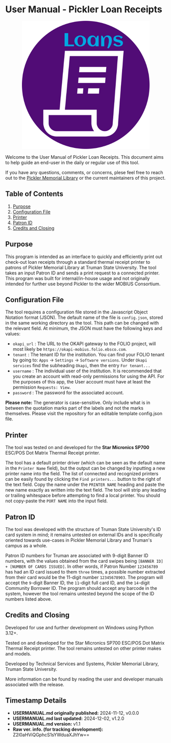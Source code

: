 # User Manual - Pickler Loan Receipts

<div align="center">
    <img src="images_not_bundled/logo-color-circle.png"
    width="400px"
    alt="Loan Receipts Logo by github@jaq-lagnirac">
</div>

Welcome to the User Manual of Pickler Loan Receipts. This document aims to help
guide an end-user in the daily or regular use of this tool.

If you have any questions, comments, or concerns, plese feel free to reach
out to the [Pickler Memorial Library](https://library.truman.edu)
or the current maintainers of this project.

## Table of Contents

1. [Purpose](#purpose)
1. [Configuration File](#configuration-file)
1. [Printer](#printer)
1. [Patron ID](#patron-id)
1. [Credits and Closing](#credits-and-closing)

## Purpose

This program is intended as an interface to quickly and efficiently print
out check-out loan receipts through a standard thermal receipt printer to
patrons of Pickler Memorial Library at Truman State University. The tool takes
an input Patron ID and sends a print request to a connected printer. This
program was built for internal/in-house usage and not originally intended for
further use beyond Pickler to the wider MOBIUS Consortium.

## Configuration File

The tool requires a configuration file stored in the Javascript Object Notation
format (JSON). The default name of the file is `config.json`, stored in the
same working directory as the tool. This path can be changed with the relevant
field. At minimum, the JSON must have the following keys and values:

- `okapi_url` : The URL to the OKAPI gateway to the FOLIO project, will
    most likely be `https://okapi-mobius.folio.ebsco.com`.
- `tenant` : The tenant ID for the institution. You can find your FOLIO tenant
    by going to: `Apps` &rarr; `Settings` &rarr; `Software versions`. Under
    `Okapi services` find the subheading `Okapi`, then the entry
    `For tenant...`
- `username` : The individual user of the institution. It is recommended that
    you create an account with read-only permissions for using the API. For
    the purposes of this app, the User account must have at least the
    permission `Requests: View`.
- `password` : The password for the associated account.

**Please note:** The generator is case-sensitive. Only include what is in
between the quotation marks part of the labels and not the marks themselves.
Please visit the repository for an editable template config.json file.

## Printer

The tool was tested on and developed for the
**Star Micronics SP700** ESC/POS Dot Matrix Thermal Receipt printer.

The tool has a default printer driver (which can be seen as the default name
in the `Printer Name` field), but the output can be changed by inputting a new
printer name into the field. The list of connected and recognized printers can
be easily found by clicking the `Find printers...` button to the right of the
text field. Copy the name under the `PRINTER NAME` heading and paste the new
name exactly as written into the text field. The tool will strip any leading or
trailing whitespace before attempting to find a local printer. You should not
copy-paste the `PORT NAME` into the input field.

## Patron ID

The tool was developed with the structure of Truman State University's ID card
system in mind; it remains untested on external IDs and is specifically
oriented towards use-cases in Pickler Memorial Library and Truman's campus as a
whole.

Patron ID numbers for Truman are associated with 9-digit Banner ID numbers,
with the values obtained from the card swipes being
`[BANNER ID] + [NUMBER OF CARDS ISSUED]`.
In other words, if Patron Number `123456789` has had an ID card
issued to them `three` times, a possible number extracted from their card would
be the 11-digit number `12345678903`. The program will accept the `9`-digit
Banner ID, the `11`-digit full card ID, and the `14`-digit Community
Borrower ID. The program should accept any barcode in the system, however the
tool remains untested beyond the scope of the ID numbers listed above.

## Credits and Closing

Developed for use and further development on Windows using Python 3.12+.

Tested on and developed for the Star Micronics SP700 ESC/POS Dot Matrix
Thermal Receipt printer. The tool remains untested on other printer makes
and models.

Developed by Technical Services and Systems, Pickler Memorial Library,
Truman State University.

More information can be found by reading the user and developer manuals
associated with the release.

## Timestamp Details

- **USERMANUAL.md originally published:** 2024-11-12, v0.0.0
- **USERMANUAL.md last updated:** 2024-12-02, v1.2.0
- **USERMANUAL.md version:** v1.1
- **Raw ver. info. (for tracking development):** Z2l0aHViQGphcS1sYWduaXJhYw==
